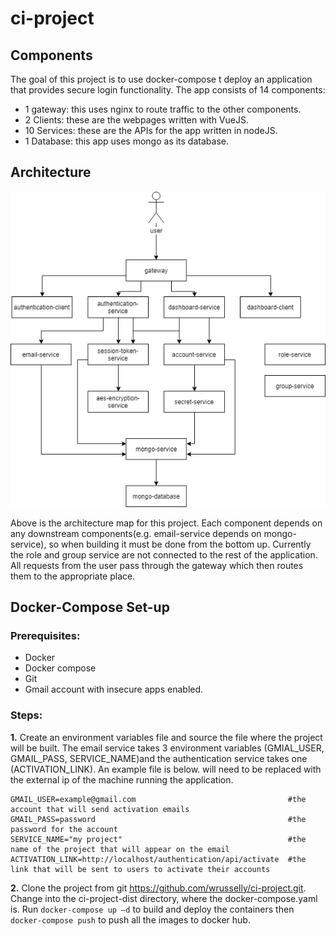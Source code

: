# ci-project

## Components 
The goal of this project is to use docker-compose t deploy an application that provides secure login functionality. The app consists of 14 components: 
*	1 gateway: this uses nginx to route traffic to the other components.
*	2 Clients: these are the webpages written with VueJS.
*	10 Services: these are the APIs for the app written in nodeJS. 
*	1 Database: this app uses mongo as its database.

## Architecture
![Architecture map](https://github.com/wrusselly/ci-project/blob/master/CI-project.png)

Above is the architecture map for this project. Each component depends on any downstream components(e.g. email-service depends on mongo-service), so when building it must be done from the bottom up. Currently the role and group service are not connected to the rest of the application. All requests from the user pass through the gateway which then routes them to the appropriate place. 


## Docker-Compose Set-up 
### Prerequisites:
* Docker 
* Docker compose 
* Git 
* Gmail account with insecure apps enabled. 

### Steps: 
**1.**	Create an environment variables file and source the file where the project will be built. The email service takes 3 environment variables (GMIAL_USER, GMAIL_PASS, SERVICE_NAME)and the authentication service takes one (ACTIVATION_LINK). An example file is below. <localhost> will need to be replaced with the external ip of the machine running the application. 

    GMAIL_USER=example@gmail.com                                  #the account that will send activation emails 
    GMAIL_PASS=password                                           #the password for the account 
    SERVICE_NAME="my project"                                     #the name of the project that will appear on the email 
    ACTIVATION_LINK=http://localhost/authentication/api/activate  #the link that will be sent to users to activate their accounts 

**2.**	Clone the project from git https://github.com/wrusselly/ci-project.git. Change into the ci-project-dist directory, where the docker-compose.yaml is. Run `docker-compose up –d` to build and deploy the containers then `docker-compose push` to push all the images to docker hub. 


